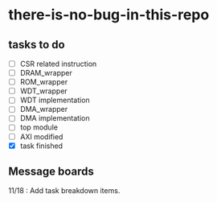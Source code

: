 # there-is-no-bug-in-this-repo

## tasks to do
- [ ] CSR related instruction
- [ ] DRAM_wrapper
- [ ] ROM_wrapper
- [ ] WDT_wrapper
- [ ] WDT implementation
- [ ] DMA_wrapper
- [ ] DMA implementation
- [ ] top module
- [ ] AXI modified
- [x] task finished

## Message boards
11/18 : Add task breakdown items.

